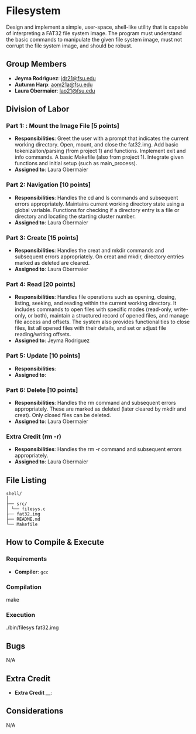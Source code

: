 # Filesystem
Design and implement a simple, user-space, shell-like utility that is capable of
interpreting a FAT32 file system image. The program must understand the basic commands to
manipulate the given file system image, must not corrupt the file system image, 
and should be robust. 

## Group Members
- **Jeyma Rodrìguez**: jdr21@fsu.edu
- **Autumn Harp**: aom21a@fsu.edu
- **Laura Obermaier**: lao21@fsu.edu
## Division of Labor

### Part 1: : Mount the Image File [5 points]
- **Responsibilities**: Greet the user with a prompt that indicates the current working directory.
Open, mount, and close the fat32.img. Add basic tokenizaiton/parsing (from project 1) and functions.
Implement exit and info commands. A basic Makefile (also from project 1). Integrate given functions
and initial setup (such as main_process).
- **Assigned to**: Laura Obermaier

### Part 2: Navigation [10 points]
- **Responsibilities**: Handles the cd and ls commands and subsequent errors appropriately. 
Maintains current working directory state using a global variable. Functions for
checking if a directory entry is a file or directory and locating the starting cluster number.
- **Assigned to**: Laura Obermaier

### Part 3: Create [15 points]
- **Responsibilities**: Handles the creat and mkdir commands and subsequent errors appropriately.
On creat and mkdir, directory entries marked as deleted are cleared.
- **Assigned to**: Laura Obermaier

### Part 4: Read [20 points]
- **Responsibilities**: Handles file operations such as opening, closing, listing, seeking, and reading within the current working directory. It includes commands to open files with specific modes (read-only, write-only, or both), maintain a structured record of opened files, and manage file access and offsets. The system also provides functionalities to close files, list all opened files with their details, and set or adjust file reading/writing offsets. 
- **Assigned to**: Jeyma Rodriguez

### Part 5: Update [10 points]
- **Responsibilities**: 
- **Assigned to**: 

### Part 6: Delete [10 points]
- **Responsibilities**: Handles the rm command and subsequent errors appropriately. These are 
marked as deleted (later cleared by mkdir and creat). Only closed files can be deleted.
- **Assigned to**: Laura Obermaier

### Extra Credit (rm -r)
- **Responsibilities**: Handles the rm -r command and subsequent errors appropriately. 
- **Assigned to**: Laura Obermaier

## File Listing
```
shell/
│
├── src/
│ └── filesys.c
├── fat32.img
├── README.md
└── Makefile
```
## How to Compile & Execute

### Requirements
- **Compiler**: `gcc`

### Compilation
make

### Execution
./bin/filesys fat32.img

## Bugs
N/A

## Extra Credit
- **Extra Credit __**: 

## Considerations
N/A
